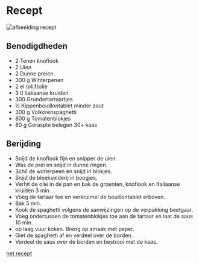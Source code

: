 # Recept

![afbeelding recept](https://static.ah.nl/static/recepten/img_085892_890x_JPG.jpg)

## Benodigdheden

* 2 Tenen knoflook
* 2 Uien
* 2 Dunne preien
* 300 g Winterpenen
* 2 el (olijf)olie
* 3 tl Italiaanse kruiden
* 300 Grundertartaartjes
* ½ Kippenbouillontablet minder zout
* 300 g Volkorenspaghetti
* 800 g Tomatenblokjes
* 80 g Geraspte belegen 30+ kaas

## Berijding

* Snijd de knoflook fijn en snipper de uien.  
* Was de prei en snijd in dunne ringen.  
* Schil de winterpeen en snijd in blokjes.
* Snijd de bleekselderij in boogjes.
* Verhit de olie in de pan en bak de groenten, knoflook en Italiaanse kruiden 3 min.
* Voeg de tartaar toe en verkruimel de bouillontablet erboven.
* Bak 5 min.
* Kook de spaghetti volgens de aanwijzingen op de verpakking beetgaar.
* Voeg ondertussen de tomatenblokjes toe aan de tartaar en laat de saus 10 min.
* op laag vuur koken. Breng op smaak met peper.
* Giet de spaghetti af en verdeel over de borden.
* Verdeel de saus over de borden en bestrooi met de kaas.
  
[het recept](https://www.ah.nl/allerhande/recepten/pasta-bolognese?as_templateId=47493&gclid=CjwKCAjwp9qZBhBkEiwAsYFsb3YfcPSpWGhatR2j6cEzKKseu1OOXWEgzalG30T_uaim5CAn8YCgHxoCJYAQAvD_BwE#recepten)
